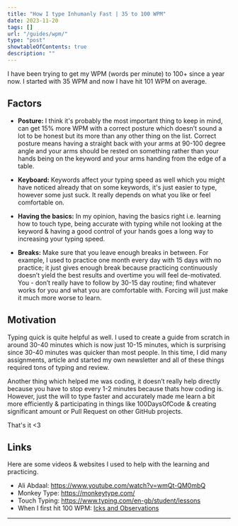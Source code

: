 ```yaml
---
title: "How I type Inhumanly Fast | 35 to 100 WPM"
date: 2023-11-20
tags: []
url: "/guides/wpm/"
type: "post"
showtableOfContents: true
description: ""
---
```


I have been trying to get my WPM (words per minute) to 100+ since a year now. I started with 35 WPM and now I have hit 101 WPM on average.

## Factors

- **Posture:** I think it's probably the most important thing to keep in mind, can get 15% more WPM with a correct posture which doesn’t sound a lot to be honest but its more than any other thing on the list. Correct posture means having a straight back with your arms at 90-100 degree angle and your arms should be rested on something rather than your hands being on the keyword and your arms handing from the edge of a table.
  
- **Keyboard:** Keywords affect your typing speed as well which you might have noticed already that on some keywords, it's just easier to type, however some just suck. It really depends on what you like or feel comfortable on.
  
- **Having the basics:** In my opinion, having the basics right i.e. learning how to touch type, being accurate with typing while not looking at the keyword & having a good control of your hands goes a long way to increasing your typing speed.
  
- **Breaks:** Make sure that you leave enough breaks in between. For example, I used to practice one month every day with 15 days with no practice; it just gives enough break because practicing continuously doesn’t yield the best results and overtime you will feel de-motivated. You - don’t really have to follow by 30-15 day routine; find whatever works for you and what you are comfortable with. Forcing will just make it much more worse to learn.

## Motivation
Typing quick is quite helpful as well. I used to create a guide from scratch in around 30-40 minutes which is now just 10-15 minutes, which is surprising since 30-40 minutes was quicker than most people. In this time, I did many assignments, article and started my own newsletter and all of these things required tons of typing and review. 

Another thing which helped me was coding, it doesn’t really help directly because you have to stop every 1-2 minutes because thats how coding is. However, just the will to type faster and accurately made me learn a bit more efficiently & participating in things like 100DaysOfCode & creating significant amount or Pull Request on other GitHub projects.

That's it <3 

## Links

Here are some videos & websites I used to help with the learning and practicing. 

- Ali Abdaal: https://www.youtube.com/watch?v=wmQt-QM0mbQ
- Monkey Type: https://monkeytype.com/
- Touch Typing: https://www.typing.com/en-gb/student/lessons
- When I first hit 100 WPM: [Icks and Observations](/newsletter/icks-and-observations)

----
